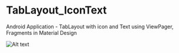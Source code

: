 # TabLayout_IconText

Android Application - TabLayout with icon and Text using ViewPager, Fragments in Material Design

![Alt text](https://github.com/AntarjotSingh/TabLayout_IconText/blob/master/giphy.gif?raw=true "Optional Title")
